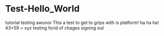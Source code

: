 # Test-Hello_World
tutorial testing awunor
This a test to get to grips with is platform!
ha ha ha!
43+59 = xyz testing forid of chages
signing out
